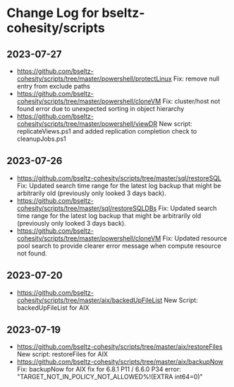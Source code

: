# Change Log for bseltz-cohesity/scripts

## 2023-07-27

* <https://github.com/bseltz-cohesity/scripts/tree/master/powershell/protectLinux> Fix: remove null entry from exclude paths
* <https://github.com/bseltz-cohesity/scripts/tree/master/powershell/cloneVM> Fix: cluster/host not found error due to unexpected sorting in object hierarchy
* <https://github.com/bseltz-cohesity/scripts/tree/master/powershell/viewDR> New script: replicateViews.ps1 and added replication completion check to cleanupJobs.ps1

## 2023-07-26

* <https://github.com/bseltz-cohesity/scripts/tree/master/sql/restoreSQL> Fix: Updated search time range for the latest log backup that might be arbitrarily old (previously only looked 3 days back).
* <https://github.com/bseltz-cohesity/scripts/tree/master/sql/restoreSQLDBs> Fix: Updated search time range for the latest log backup that might be arbitrarily old (previously only looked 3 days back).
* <https://github.com/bseltz-cohesity/scripts/tree/master/powershell/cloneVM> Fix: Updated resource pool search to provide clearer error message when compute resource not found.

## 2023-07-20

* <https://github.com/bseltz-cohesity/scripts/tree/master/aix/backedUpFileList> New Script: backedUpFileList for AIX

## 2023-07-19

* <https://github.com/bseltz-cohesity/scripts/tree/master/aix/restoreFiles> New script: restoreFiles for AIX
* <https://github.com/bseltz-cohesity/scripts/tree/master/aix/backupNow> Fix: backupNow for AIX fix for 6.8.1 P11 / 6.6.0 P34 error: "TARGET_NOT_IN_POLICY_NOT_ALLOWED%!(EXTRA int64=0)"
